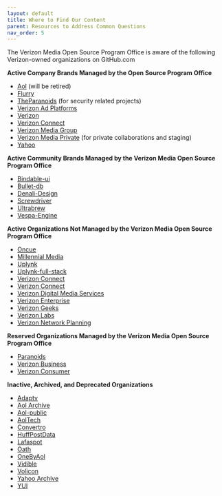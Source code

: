 ```yaml
---
layout: default
title: Where to Find Our Content
parent: Resources to Address Common Questions
nav_order: 5
---
```


The Verizon Media Open Source Program Office is aware of the following Verizon-owned organizations on GitHub.com

**Active Company Brands Managed by the Open Source Program Office**

*   [Aol](https://github.com/aol) (will be retired)
*   [Flurry](https://github.com/flurry)
*   [TheParanoids](https://github.com/TheParanoids) (for security related projects)
*   [Verizon Ad Platforms](https://github.com/verizonadplatforms)
*   [Verizon](https://github.com/verizon)
*   [Verizon Connect](https://github.com/verizonconnect)
*   [Verizon Media Group](https://github.com/verizonmedia)
*   [Verizon Media Private](https://github.com/VerizonMediaPrivate) (for private collaborations and staging)
*   [Yahoo](https://github.com/yahoo)

**Active Community Brands Managed by the Verizon Media Open Source Program Office**

*   [Bindable-ui](https://github.com/bindable-ui)
*   [Bullet-db](https://github.com/bullet-db)
*   [Denali-Design](https://github.com/Denali-Design)
*   [Screwdriver](https://github.com/screwdriver-cd)
*   [Ultrabrew](https://github.com/ultrabrew)
*   [Vespa-Engine](https://github.com/vespa-engine)

**Active Organizations Not Managed by the Verizon Media Open Source Program Office**

*   [Oncue](https://github.com/oncue)
*   [Millennial Media](https://github.com/millennialmedia)
*   [Uplynk](https://github.com/uplynk)
*   [Uplynk-full-stack](https://github.com/uplynk-full-stack)
*   [Verizon Connect](https://github.com/fleetadmin)
*   [Verizon Connect](https://github.com/Telogis)
*   [Verizon Digital Media Services](https://github.com/VerizonDigital)
*   [Verizon Enterprise](https://github.com/protectwise)
*   [Verizon Geeks](https://github.com/Verizon-Geeks)
*   [Verizon Labs](https://github.com/verizonlabs)
*   [Verizon Network Planning](https://github.com/vz-etech)

**Reserved Organizations Managed by the Verizon Media Open Source Program Office**

*   [Paranoids](https://github.com/paranoids)
*   [Verizon Business](https://github.com/verizonbusiness)
*   [Verizon Consumer](https://github.com/verizonconsumer)

**Inactive, Archived, and Deprecated Organizations**

*   [Adaptv](https://github.com/adaptv)
*   [Aol Archive](https://github.com/aolarchive)
*   [Aol-public](http://aol-public)
*   [AolTech](https://github.com/aoltech)
*   [Convertro](https://github.com/convertro)
*   [HuffPostData](https://github.com/HuffPostData)
*   [Lafaspot](https://github.com/lafaspot)
*   [Oath](https://github.com/oath/)
*   [OneByAol](https://github.com/OneByAol/)
*   [Vidible](https://github.com/vidible)
*   [Volicon](https://github.com/volicon)
*   [Yahoo Archive](https://github.com/yahooarchive)
*   [YUI](https://github.com/yui)
